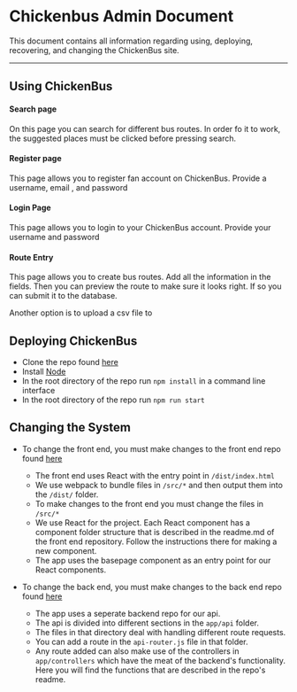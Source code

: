 Chickenbus Admin Document
===================


This document contains all information regarding using, deploying, recovering, and changing the ChickenBus site.

----------


Using ChickenBus
-------------

####  Search page

On this page you can search for different bus routes. In order fo it to work, the suggested places must be clicked before pressing search.

####  Register page

This page allows you to register fan account on ChickenBus. Provide a username, email , and password

####  Login Page
This page allows you to login to your ChickenBus account. Provide your username and password

#### Route Entry

This page allows you to create bus routes. Add all the information in the fields. Then you can preview the route to make sure it looks right. If so you can submit it to the database.

Another option is to upload a csv file to

Deploying ChickenBus
-------------
- Clone the repo found [here](https://github.com/KyleMartin95/ChickenBus-Frontend)
- Install [Node](https://nodejs.org/en/)
- In the root directory of the repo run `npm install` in a command line interface
- In the root directory of the repo run `npm run start`


Changing the System
-------------
- To change the front end, you must make changes to the front end repo found [here](https://github.com/KyleMartin95/ChickenBus-Frontend)
    - The front end uses React with the entry point in `/dist/index.html`
    - We use webpack to bundle files in `/src/*` and then output them into the `/dist/` folder.
    - To make changes to the front end you must change the files in `/src/*`
    - We use React for the project. Each React component has a component folder structure that is described in the readme.md of the front end repository. Follow the instructions there for making a new component.
    - The app uses the basepage component as an entry point for our React components.

- To change the back end, you must make changes to the back end repo found [here](https://github.com/KyleMartin95/ChickenBus-Frontend)
    - The app uses a seperate backend repo for our api.
    - The api is divided into different sections in the `app/api` folder.
    - The files in that directory deal with handling different route requests.
    - You can add a route in the `api-router.js` file in that folder.
    - Any route added can also make use of the controllers in `app/controllers` which have the meat of the backend's functionality. Here you will find the functions that are described in the repo's readme.

